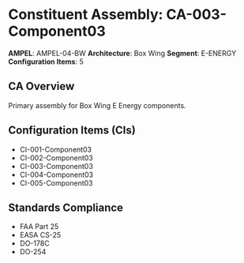 # Constituent Assembly: CA-003-Component03

**AMPEL**: AMPEL-04-BW
**Architecture**: Box Wing
**Segment**: E-ENERGY
**Configuration Items**: 5

## CA Overview
Primary assembly for Box Wing E Energy components.

## Configuration Items (CIs)
- CI-001-Component03
- CI-002-Component03
- CI-003-Component03
- CI-004-Component03
- CI-005-Component03

## Standards Compliance
- FAA Part 25
- EASA CS-25
- DO-178C
- DO-254

